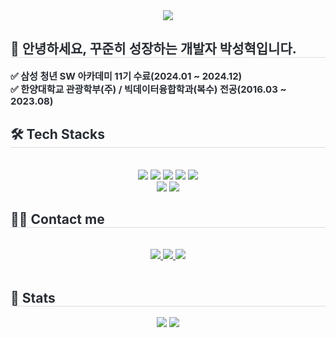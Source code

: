 <div align= "center">
    <img src="https://capsule-render.vercel.app/api?type=waving&color=0:144cf5,100:81b8f3&height=180&text=Welcome%20to%20Hyeuk's%20Github&animation=twinkling&fontColor=ffffff&fontSize=50" />
    </div>
    <div style="text-align: left;"> 
    <h2 style="border-bottom: 1px solid #d8dee4; color: #282d33;"> 👋 안녕하세요, 꾸준히 성장하는 개발자 박성혁입니다. </h2>  
    <div style="font-weight: 700; font-size: 15px; text-align: left; color: #282d33;"> ✅ 삼성 청년 SW 아카데미 11기 수료(2024.01 ~ 2024.12)</li></li></li><br>✅ 한양대학교 관광학부(주) / 빅데이터융합학과(복수) 전공(2016.03 ~ 2023.08)</li> </div> 
    </div>
    <div style="text-align: left;">
    <h2 style="border-bottom: 1px solid #d8dee4; color: #282d33;"> 🛠️ Tech Stacks </h2> <br> 
    <div  align= "center"> <img src="https://img.shields.io/badge/Java-007396?style=for-the-badge&logo=Java&logoColor=white">
          <img src="https://img.shields.io/badge/Spring Boot-6DB33F?style=for-the-badge&logo=Spring Boot&logoColor=white">
          <img src="https://img.shields.io/badge/MySQL-4479A1?style=for-the-badge&logo=MySQL&logoColor=white">
          <img src="https://img.shields.io/badge/Git-F05032?style=for-the-badge&logo=Git&logoColor=white">
          <img src="https://img.shields.io/badge/Github-181717?style=for-the-badge&logo=Github&logoColor=white">
          <br/><img src="https://img.shields.io/badge/Discord-5865F2?style=for-the-badge&logo=Discord&logoColor=white">
          <img src="https://img.shields.io/badge/Notion-000000?style=for-the-badge&logo=Notion&logoColor=white">
          </div>
    </div>
    <div style="text-align: left;">
    <h2 style="border-bottom: 1px solid #d8dee4; color: #282d33;"> 🧑‍💻 Contact me </h2> <br> 
    <div align= "center"> <a href=https://goldenkiwi-coder.tistory.com/> <img src="https://img.shields.io/badge/Tistory-000000?style=for-the-badge&logo=Tistory&logoColor=white&link=https://goldenkiwi-coder.tistory.com/"> </a>
         <a href=mailto:goldenkiwi971202@gmail.com> <img src="https://img.shields.io/badge/Gmail-EA4335?style=for-the-badge&logo=Gmail&logoColor=white&link=mailto:goldenkiwi971202@gmail.com"> </a>
         <a href=https://elegant-candle-4c4.notion.site/SeongHyeuk-Park-645a080cb32c46a18676013c7e600a30> <img src="https://img.shields.io/badge/Notion-000000?style=for-the-badge&logo=Notion&logoColor=white&link=https://elegant-candle-4c4.notion.site/SeongHyeuk-Park-645a080cb32c46a18676013c7e600a30"> </a>
          </div>  <br> 
    <div align= "center">  </div> 
    </div>
    <div style="text-align: left;"> 
    <h2 style="border-bottom: 1px solid #d8dee4; color: #282d33;"> 🏅 Stats </h2> <div align= "center"> <img src="https://github-readme-stats.vercel.app/api?username=goldenkiwi-hyeuk&custom_title=goldenkiwi-hyeuk's Github Stat&bg_color=180,000000,&title_color=000000&text_color=000000"
        /> <img src="https://github-readme-stats.vercel.app/api/top-langs/?username=goldenkiwi-hyeuk&layout=compact&bg_color=180,000000,&title_color=000000&text_color=000000"
          /> </div> 
    </div>
